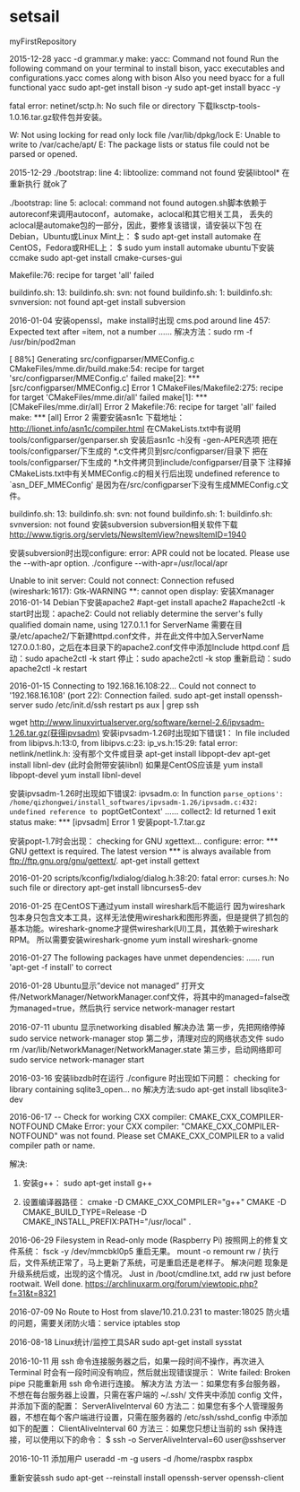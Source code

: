 # setsail
myFirstRepository

2015-12-28
yacc -d grammar.y
make: yacc: Command not found
Run the following command on your terminal to install bison, yacc executables and configurations.yacc comes along with bison
Also you need byacc for a full functional yacc
sudo apt-get install bison -y
sudo apt-get install byacc -y

fatal error: netinet/sctp.h: No such file or directory
下载lksctp-tools-1.0.16.tar.gz软件包并安装。

W: Not using locking for read only lock file /var/lib/dpkg/lock
E: Unable to write to /var/cache/apt/
E: The package lists or status file could not be parsed or opened.

2015-12-29
./bootstrap: line 4: libtoolize: command not found
安装libtool*  在重新执行 就ok了

./bootstrap: line 5: aclocal: command not found
autogen.sh脚本依赖于autoreconf来调用autoconf，automake，aclocal和其它相关工具，
丢失的aclocal是automake包的一部分，因此，要修复该错误，请安装以下包
在Debian，Ubuntu或Linux Mint上：
$ sudo apt-get install automake
在CentOS，Fedora或RHEL上：
$ sudo yum install automake
ubuntu下安装ccmake
sudo apt-get install cmake-curses-gui

Makefile:76: recipe for target 'all' failed


buildinfo.sh: 13: buildinfo.sh: svn: not found
buildinfo.sh: 1: buildinfo.sh: svnversion: not found
apt-get install subversion

2016-01-04
安装openssl，make install时出现
cms.pod around line 457: Expected text after =item, not a number
……
解决方法：sudo rm -f /usr/bin/pod2man

[ 88%] Generating src/configparser/MMEConfig.c
CMakeFiles/mme.dir/build.make:54: recipe for target 'src/configparser/MMEConfig.c' failed
make[2]: *** [src/configparser/MMEConfig.c] Error 1
CMakeFiles/Makefile2:275: recipe for target 'CMakeFiles/mme.dir/all' failed
make[1]: *** [CMakeFiles/mme.dir/all] Error 2
Makefile:76: recipe for target 'all' failed
make: *** [all] Error 2
需要安装asn1c
下载地址：http://lionet.info/asn1c/compiler.html
在CMakeLists.txt中有说明
tools/configparser/genparser.sh
安装后asn1c -h没有 -gen-APER选项
把在tools/configparser/下生成的 *.c文件拷贝到src/configparser/目录下
把在tools/configparser/下生成的 *.h文件拷贝到include/configparser/目录下
注释掉CMakeLists.txt中有关MMEConfig.c的相关行后出现
undefined reference to `asn_DEF_MMEConfig'
是因为在/src/configparser下没有生成MMEConfig.c文件。

buildinfo.sh: 13: buildinfo.sh: svn: not found
buildinfo.sh: 1: buildinfo.sh: svnversion: not found
安装subversion
 subversion相关软件下载 http://www.tigris.org/servlets/NewsItemView?newsItemID=1940

安装subversion时出现configure: error: APR could not be located. Please use the --with-apr option.
./configure --with-apr=/usr/local/apr

Unable to init server: Could not connect: Connection refused
(wireshark:1617): Gtk-WARNING **: cannot open display:
安装Xmanager
2016-01-14
Debian下安装apache2
#apt-get install apache2
#apache2ctl -k start时出现：apache2: Could not reliably determine the server's fully qualified domain name, using 127.0.1.1 for ServerName
需要在目录/etc/apache2/下新建httpd.conf文件，并在此文件中加入ServerName 127.0.0.1:80，之后在本目录下的apache2.conf文件中添加Include httpd.conf
启动：sudo apache2ctl -k start
停止：sudo apache2ctl -k stop
重新启动：sudo apache2ctl -k restart

2016-01-15
Connecting to 192.168.16.108:22...
Could not connect to '192.168.16.108' (port 22): Connection failed.
sudo apt-get install openssh-server
sudo /etc/init.d/ssh restart
ps aux | grep ssh

wget http://www.linuxvirtualserver.org/software/kernel-2.6/ipvsadm-1.26.tar.gz(获得ipvsadm)
安装ipvsadm-1.26时出现如下错误1：
In file included from libipvs.h:13:0,
                 from libipvs.c:23:
ip_vs.h:15:29: fatal error: netlink/netlink.h: 没有那个文件或目录
apt-get install libpopt-dev
apt-get install libnl-dev (此时会附带安装libnl)
如果是CentOS应该是
yum install libpopt-devel
yum install libnl-devel

安装ipvsadm-1.26时出现如下错误2:
ipvsadm.o: In function `parse_options':
/home/qizhongwei/install_softwares/ipvsadm-1.26/ipvsadm.c:432: undefined reference to `poptGetContext'
……
collect2: ld returned 1 exit status
make: *** [ipvsadm] Error 1
安装popt-1.7.tar.gz

安装popt-1.7时会出现：
checking for GNU xgettext... configure: error:
  *** GNU gettext is required. The latest version
  *** is always available from ftp://ftp.gnu.org/gnu/gettext/.
apt-get install gettext

2016-01-20
scripts/kconfig/lxdialog/dialog.h:38:20: fatal error: curses.h: No such file or directory
apt-get install libncurses5-dev

2016-01-25
在CentOS下通过yum install wireshark后不能运行
因为wireshark包本身只包含文本工具，这样无法使用wireshark和图形界面，但是提供了抓包的基本功能。wireshark-gnome才提供wireshark(UI)工具，其依赖于wireshark RPM。
所以需要安装wireshark-gnome
yum install wireshark-gnome

2016-01-27
The following packages have unmet dependencies: ……
run 'apt-get -f install' to correct

2016-01-28
Ubuntu显示”device not managed”
打开文件/NetworkManager/NetworkManager.conf文件，将其中的managed=false改为managed=true，然后执行 service network-manager restart

2016-07-11
ubuntu 显示networking disabled 解决办法
第一步，先把网络停掉
sudo service network-manager stop
第二步，清理对应的网络状态文件
sudo rm /var/lib/NetworkManager/NetworkManager.state
第三步，启动网络即可
sudo service network-manager start



2016-03-16
安装libzdb时在运行 ./configure 时出现如下问题：
checking for library containing sqlite3_open... no
解决方法:sudo apt-get install libsqlite3-dev

2016-06-17
-- Check for working CXX compiler: CMAKE_CXX_COMPILER-NOTFOUND 
CMake Error: your CXX compiler: "CMAKE_CXX_COMPILER-NOTFOUND" was not found. Please set CMAKE_CXX_COMPILER to a valid compiler path or name. 

解决:
1. 安装g++：
sudo apt-get install g++

2. 设置编译器路径：
cmake -D CMAKE_CXX_COMPILER="g++" CMAKE -D CMAKE_BUILD_TYPE=Release -D CMAKE_INSTALL_PREFIX:PATH="/usr/local" .

2016-06-29
Filesystem in Read-only mode (Raspberry Pi)
按照网上的修复文件系统：
fsck -y /dev/mmcbkl0p5
重启无果。
mount -o remount rw /
执行后，文件系统正常了，马上更新了系统，可是重启还是老样子。
解决问题
现象是升级系统后或，出现的这个情况。
Just in /boot/cmdline.txt, add rw just before rootwait.
Well done.
https://archlinuxarm.org/forum/viewtopic.php?f=31&t=8321

2016-07-09
No Route to Host from  slave/10.21.0.231 to master:18025
防火墙的问题，需要关闭防火墙：service iptables stop

2016-08-18
Linux统计/监控工具SAR
sudo apt-get install sysstat

2016-10-11
用 ssh 命令连接服务器之后，如果一段时间不操作，再次进入 Terminal 时会有一段时间没有响应，然后就出现错误提示：
Write failed: Broken pipe
只能重新用 ssh 命令进行连接。
解决方法
方法一：如果您有多台服务器，不想在每台服务器上设置，只需在客户端的 ~/.ssh/ 文件夹中添加 config 文件，并添加下面的配置：
ServerAliveInterval 60
方法二：如果您有多个人管理服务器，不想在每个客户端进行设置，只需在服务器的 /etc/ssh/sshd_config 中添加如下的配置：
ClientAliveInterval 60
方法三：如果您只想让当前的 ssh 保持连接，可以使用以下的命令：
$ ssh -o ServerAliveInterval=60 user@sshserver

2016-10-11
添加用户
useradd -m -g users -d /home/raspbx raspbx

重新安装ssh
sudo apt-get --reinstall install openssh-server openssh-client


